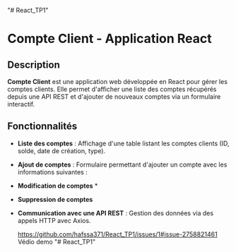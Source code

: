 "# React_TP1" 


# Compte Client - Application React

## Description
**Compte Client** est une application web développée en React pour gérer les comptes clients. Elle permet d'afficher une liste des comptes récupérés depuis une API REST et d'ajouter de nouveaux comptes via un formulaire interactif.

## Fonctionnalités
- **Liste des comptes** : Affichage d'une table listant les comptes clients (ID, solde, date de création, type).
- **Ajout de comptes** : Formulaire permettant d'ajouter un compte avec les informations suivantes :
- **Modification  de comptes** *
-  **Suppression de comptes**     
- **Communication avec une API REST** : Gestion des données via des appels HTTP avec Axios.

  https://github.com/hafssa371/React_TP1/issues/1#issue-2758821461
  Védio demo
"# React_TP1"


